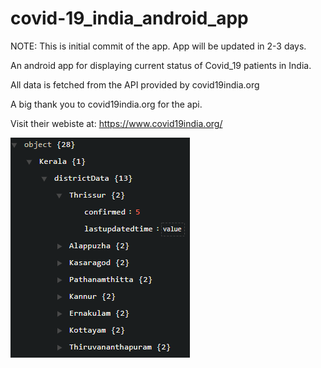 # covid-19_india_android_app

NOTE: This is initial commit of the app. App will be updated in 2-3 days.

An android app for displaying current status of Covid_19 patients in India.

All data is fetched from the API provided by covid19india.org

A big thank you to covid19india.org for the api.

Visit their webiste at: https://www.covid19india.org/

![Image description](https://github.com/nirajwagh/covid-19_india_android_app/blob/master/Annotation%202020-03-27%20180301.png)
